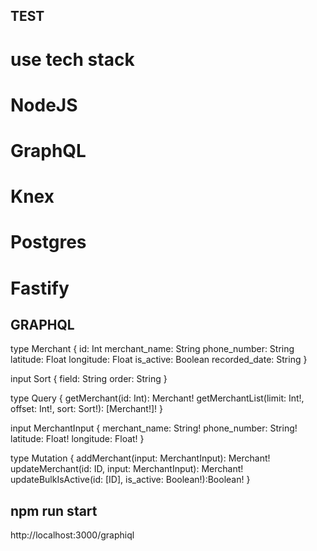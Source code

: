## TEST
# use tech stack
# NodeJS
# GraphQL
# Knex
# Postgres
# Fastify

## GRAPHQL
type Merchant {
  id: Int
  merchant_name: String
  phone_number: String
  latitude: Float
  longitude: Float
  is_active: Boolean
  recorded_date: String
}

input Sort {
  field: String
  order: String
}

type Query {
  getMerchant(id: Int): Merchant!
  getMerchantList(limit: Int!, offset: Int!, sort: Sort!): [Merchant!]!
}

input MerchantInput {
  merchant_name: String!
  phone_number: String!
  latitude: Float!
  longitude: Float!
}

type Mutation {
  addMerchant(input: MerchantInput): Merchant!
  updateMerchant(id: ID, input: MerchantInput): Merchant!
  updateBulkIsActive(id: [ID], is_active: Boolean!):Boolean!
}

## npm run start
http://localhost:3000/graphiql
